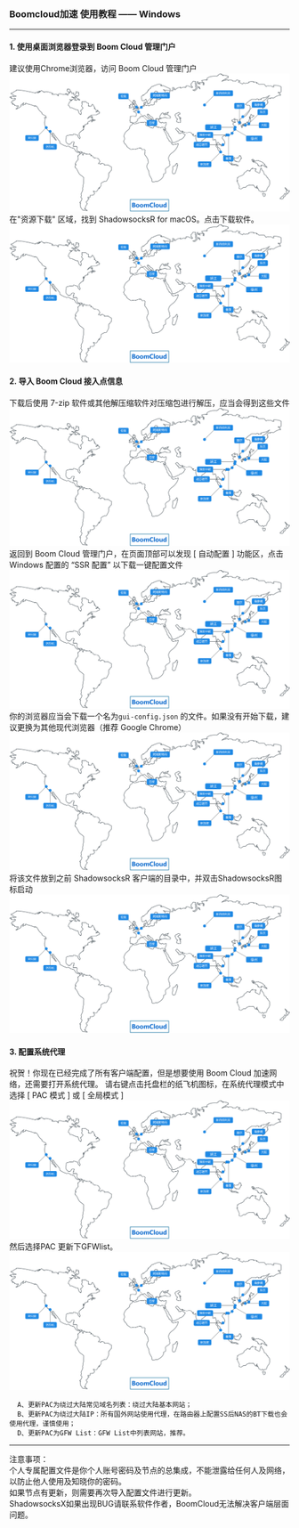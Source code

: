 ### Boomcloud加速 使用教程 —— Windows
- - - - -
#### 1. 使用桌面浏览器登录到 Boom Cloud 管理门户
建议使用Chrome浏览器，访问 Boom Cloud 管理门户
![](/assets/map.svg)
在"资源下载" 区域，找到 ShadowsocksR for macOS。点击下载软件。
![](/assets/map.svg)
#### 2. 导入 Boom Cloud 接入点信息
下载后使用 7-zip 软件或其他解压缩软件对压缩包进行解压，应当会得到这些文件
![](/assets/map.svg)
返回到 Boom Cloud 管理门户，在页面顶部可以发现 [ 自动配置 ] 功能区，点击 Windows 配置的 “SSR 配置” 以下载一键配置文件
![](/assets/map.svg)
你的浏览器应当会下载一个名为```gui-config.json``` 的文件。如果没有开始下载，建议更换为其他现代浏览器（推荐 Google Chrome）
![](/assets/map.svg)
将该文件放到之前 ShadowsocksR 客户端的目录中，并双击ShadowsocksR图标启动
![](/assets/map.svg)
#### 3. 配置系统代理
祝贺！你现在已经完成了所有客户端配置，但是想要使用 Boom Cloud 加速网络，还需要打开系统代理。
请右键点击托盘栏的纸飞机图标，在系统代理模式中选择 [ PAC 模式 ] 或 [ 全局模式 ]
![](/assets/map.svg)
然后选择PAC 更新下GFWlist。
![](/assets/map.svg)
```
  A、更新PAC为绕过大陆常见域名列表：绕过大陆基本网站；
  B、更新PAC为绕过大陆IP：所有国外网站使用代理，在路由器上配置SS后NAS的BT下载也会使用代理，谨慎使用；
  D、更新PAC为GFW List：GFW List中列表网站，推荐。
```
- - - - --
注意事项：  
个人专属配置文件是你个人账号密码及节点的总集成，不能泄露给任何人及网络，以防止他人使用及知晓你的密码。  
如果节点有更新，则需要再次导入配置文件进行更新。  
ShadowsocksX如果出现BUG请联系软件作者，BoomCloud无法解决客户端层面问题。